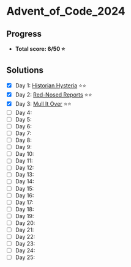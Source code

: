 # Advent_of_Code_2024

## Progress
- **Total score: 6/50 :star:**

## Solutions
- [X] Day 1: [Historian Hysteria](https://github.com/andreasduerloo/Advent_of_Code_2024/tree/main/day_01) :star::star:
- [X] Day 2: [Red-Nosed Reports](https://github.com/andreasduerloo/Advent_of_Code_2024/tree/main/day_02) :star::star:
- [X] Day 3: [Mull It Over](https://github.com/andreasduerloo/Advent_of_Code_2024/tree/main/day_03) :star::star:
- [ ] Day 4:
- [ ] Day 5:
- [ ] Day 6:
- [ ] Day 7:
- [ ] Day 8:
- [ ] Day 9:
- [ ] Day 10:
- [ ] Day 11:
- [ ] Day 12:
- [ ] Day 13:
- [ ] Day 14:
- [ ] Day 15:
- [ ] Day 16:
- [ ] Day 17:
- [ ] Day 18:
- [ ] Day 19:
- [ ] Day 20:
- [ ] Day 21:
- [ ] Day 22:
- [ ] Day 23:
- [ ] Day 24:
- [ ] Day 25: